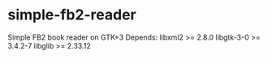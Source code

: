 # simple-fb2-reader
Simple FB2 book reader on GTK+3
Depends:
libxml2     >= 2.8.0
libgtk-3-0  >= 3.4.2-7
libglib     >= 2.33.12
